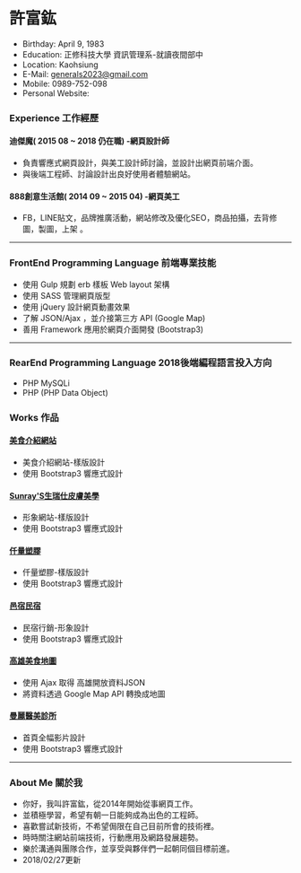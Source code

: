 # 許富鈜
- Birthday: April 9, 1983
- Education: 正修科技大學 資訊管理系-就讀夜間部中
- Location: Kaohsiung
- E-Mail: generals2023@gmail.com
- Mobile: 0989-752-098
- Personal Website: 
### Experience 工作經歷

#### 迪傑魔( 2015 08 ~ 2018 仍在職) -網頁設計師
- 負責響應式網頁設計，與美工設計師討論，並設計出網頁前端介面。
- 與後端工程師、討論設計出良好使用者體驗網站。

#### 888創意生活館( 2014 09 ~ 2015 04) -網頁美工
- FB，LINE貼文，品牌推廣活動，網站修改及優化SEO，商品拍攝，去背修圖，製圖，上架 。
-----------------------------------
### FrontEnd Programming Language 前端專業技能
- 使用 Gulp 規劃 erb 樣板 Web layout 架構
- 使用 SASS 管理網頁版型
- 使用 jQuery 設計網頁動畫效果
- 了解 JSON/Ajax ，並介接第三方 API (Google Map)
- 善用 Framework 應用於網頁介面開發 (Bootstrap3)

 -----------------------------------
### RearEnd Programming Language 2018後端編程語言投入方向
 - PHP MySQLi
 - PHP (PHP Data Object)

### Works 作品

#### <a href="http://generals.web.youp.ga/food" target="_blank">美食介紹網站</a>
 - 美食介紹網站-樣版設計
 - 使用 Bootstrap3 響應式設計

#### <a href="http://generals.web.youp.ga/sunrays" target="_blank">Sunray'S生瑞仕皮膚美學</a>
 - 形象網站-樣版設計
 - 使用 Bootstrap3 響應式設計
 #### <a href="http://generals.web.youp.ga/qlan2" target="_blank">仟量塑膠</a>
 - 仟量塑膠-樣版設計
 - 使用 Bootstrap3 響應式設計
#### <a href="http://generals.web.youp.ga/xshtec" target="_blank">邑宿民宿</a>
 - 民宿行銷-形象設計
 - 使用 Bootstrap3 響應式設計

#### <a href="http://generals.web.youp.ga/google-api/google_map/" target="_blank">高雄美食地圖</a>
 - 使用 Ajax 取得 高雄開放資料JSON
 - 將資料透過 Google Map API 轉換成地圖


#### <a href="http://generals.web.youp.ga/manliraya/" target="_blank">曼麗醫美診所</a>
 - 首頁全幅影片設計
 - 使用 Bootstrap3 響應式設計
<hr>

### About Me 關於我
 - 你好，我叫許富鈜，從2014年開始從事網頁工作。
 - 並積極學習，希望有朝一日能夠成為出色的工程師。
 - 喜歡嘗試新技術，不希望侷限在自己目前所會的技術裡。
 - 時時關注網站前端技術，行動應用及網路發展趨勢。
 - 樂於溝通與團隊合作，並享受與夥伴們一起朝同個目標前進。
 - 2018/02/27更新
